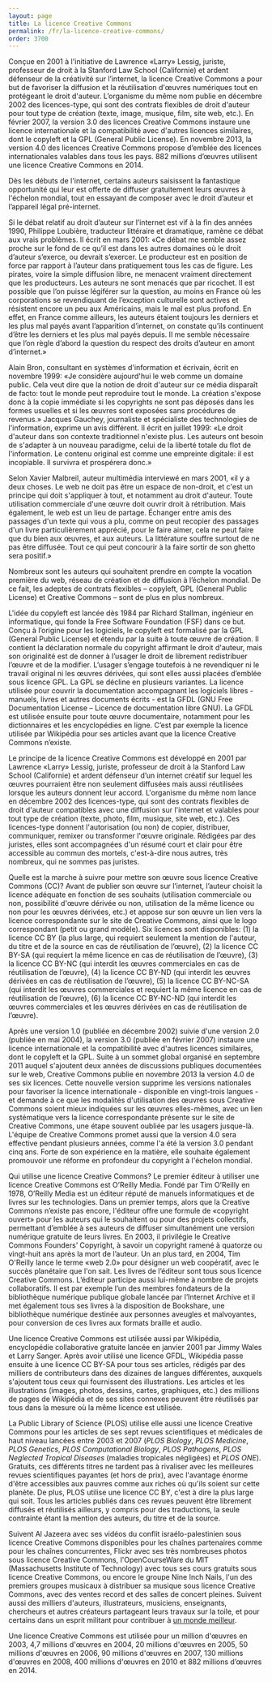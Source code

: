 ```yaml
---
layout: page
title: La licence Creative Commons
permalink: /fr/la-licence-creative-commons/
order: 3700
---
```

<p>Conçue en 2001 à l'initiative de Lawrence «Larry» Lessig, juriste, professeur de droit à la Stanford Law School (Californie) et ardent défenseur de la créativité sur l’internet, la licence Creative Commons a pour but de favoriser la diffusion et la réutilisation d'œuvres numériques tout en protégeant le droit d'auteur. L’organisme du même nom publie en décembre 2002 des licences-type, qui sont des contrats flexibles de droit d'auteur pour tout type de création (texte, image, musique, film, site web, etc.). En février 2007, la version 3.0 des licences Creative Commons instaure une licence internationale et la compatibilité avec d'autres licences similaires, dont le copyleft et la GPL (General Public License). En novembre 2013, la version 4.0 des licences Creative Commons propose d’emblée des licences internationales valables dans tous les pays. 882 millions d’œuvres utilisent une licence Creative Commons en 2014.</p>

<p>Dès les débuts de l'internet, certains auteurs saisissent la fantastique opportunité qui leur est offerte de diffuser gratuitement leurs œuvres à l'échelon mondial, tout en essayant de composer avec le droit d’auteur et l’appareil légal pré-internet.</p>

<p>Si le débat relatif au droit d’auteur sur l’internet est vif à la fin des années 1990, Philippe Loubière, traducteur littéraire et dramatique, ramène ce débat aux vrais problèmes. Il écrit en mars 2001: «Ce débat me semble assez proche sur le fond de ce qu’il est dans les autres domaines où le droit d’auteur s’exerce, ou devrait s’exercer. Le producteur est en position de force par rapport à l’auteur dans pratiquement tous les cas de figure. Les pirates, voire la simple diffusion libre, ne menacent vraiment directement que les producteurs. Les auteurs ne sont menacés que par ricochet. Il est possible que l’on puisse légiférer sur la question, au moins en France où les corporations se revendiquant de l’exception culturelle sont actives et résistent encore un peu aux Américains, mais le mal est plus profond. En effet, en France comme ailleurs, les auteurs étaient toujours les derniers et les plus mal payés avant l’apparition d’internet, on constate qu’ils continuent d’être les derniers et les plus mal payés depuis. Il me semble nécessaire que l’on règle d’abord la question du respect des droits d’auteur en amont d’internet.»</p>

<p>Alain Bron, consultant en systèmes d'information et écrivain, écrit en novembre 1999: «Je considère aujourd'hui le web comme un domaine public. Cela veut dire que la notion de droit d'auteur sur ce média disparaît de facto: tout le monde peut reproduire tout le monde. La création s'expose donc à la copie immédiate si les copyrights ne sont pas déposés dans les formes usuelles et si les œuvres sont exposées sans procédures de revenus.» Jacques Gauchey, journaliste et spécialiste des technologies de l'information, exprime un avis différent. Il écrit en juillet 1999: «Le droit d'auteur dans son contexte traditionnel n'existe plus. Les auteurs ont besoin de s'adapter à un nouveau paradigme, celui de la liberté totale du flot de l'information. Le contenu original est comme une empreinte digitale: il est incopiable. Il survivra et prospérera donc.»</p>

<p>Selon Xavier Malbreil, auteur multimédia interviewé en mars 2001, «il y a deux choses. Le web ne doit pas être un espace de non-droit, et c'est un principe qui doit s'appliquer à tout, et notamment au droit d'auteur. Toute utilisation commerciale d'une œuvre doit ouvrir droit à rétribution. Mais également, le web est un lieu de partage. Échanger entre amis des passages d'un texte qui vous a plu, comme on peut recopier des passages d'un livre particulièrement apprécié, pour le faire aimer, cela ne peut faire que du bien aux œuvres, et aux auteurs. La littérature souffre surtout de ne pas être diffusée. Tout ce qui peut concourir à la faire sortir de son ghetto sera positif.»</p>

<p>Nombreux sont les auteurs qui souhaitent prendre en compte la vocation première du web, réseau de création et de diffusion à l’échelon mondial. De ce fait, les adeptes de contrats flexibles – copyleft, GPL (General Public License) et Creative Commons – sont de plus en plus nombreux.</p>

<p>L'idée du copyleft est lancée dès 1984 par Richard Stallman, ingénieur en informatique, qui fonde la Free Software Foundation (FSF) dans ce but. Conçu à l’origine pour les logiciels, le copyleft est formalisé par la GPL (General Public License) et étendu par la suite à toute œuvre de création. Il contient la déclaration normale du copyright affirmant le droit d'auteur, mais son originalité est de donner à l’usager le droit de librement redistribuer l’œuvre et de la modifier. L’usager s’engage toutefois à ne revendiquer ni le travail original ni les œuvres dérivées, qui sont elles aussi placées d’emblée sous licence GPL. La GPL se décline en plusieurs variantes. La licence utilisée pour couvrir la documentation accompagnant les logiciels libres - manuels, livres et autres documents écrits - est la GFDL (GNU Free Documentation License – Licence de documentation libre GNU). La GFDL est utilisée ensuite pour toute œuvre documentaire, notamment pour les dictionnaires et les encyclopédies en ligne. C’est par exemple la licence utilisée par Wikipédia pour ses articles avant que la licence Creative Commons n’existe.</p>

<p>Le principe de la licence Creative Commons est développé en 2001 par Lawrence «Larry» Lessig, juriste, professeur de droit à la Stanford Law School (Californie) et ardent défenseur d’un internet créatif sur lequel les œuvres pourraient être non seulement diffusées mais aussi réutilisées lorsque les auteurs donnent leur accord. L'organisme du même nom lance en décembre 2002 des licences-type, qui sont des contrats flexibles de droit d'auteur compatibles avec une diffusion sur l'internet et valables pour tout type de création (texte, photo, film, musique, site web, etc.). Ces licences-type donnent l'autorisation (ou non) de copier, distribuer, communiquer, remixer ou transformer l'œuvre originale. Rédigées par des juristes, elles sont accompagnées d'un résumé court et clair pour être accessible au commun des mortels, c'est-à-dire nous autres, très nombreux, qui ne sommes pas juristes.</p>

<p>Quelle est la marche à suivre pour mettre son œuvre sous licence Creative Commons (CC)? Avant de publier son œuvre sur l’internet, l’auteur choisit la licence adéquate en fonction de ses souhaits (utilisation commerciale ou non, possibilité d'œuvre dérivée ou non, utilisation de la même licence ou non pour les œuvres dérivées, etc.) et appose sur son œuvre un lien vers la licence correspondante sur le site de Creative Commons, ainsi que le logo correspondant (petit ou grand modèle). Six licences sont disponibles: (1) la licence CC BY (la plus large, qui requiert seulement la mention de l'auteur, du titre et de la source en cas de réutilisation de l’œuvre), (2) la licence CC BY-SA (qui requiert la même licence en cas de réutilisation de l’œuvre), (3) la licence CC BY-NC (qui interdit les œuvres commerciales en cas de réutilisation de l’œuvre), (4) la licence CC BY-ND (qui interdit les œuvres dérivées en cas de réutilisation de l’œuvre), (5) la licence CC BY-NC-SA (qui interdit les œuvres commerciales et requiert la même licence en cas de réutilisation de l’œuvre), (6) la licence CC BY-NC-ND (qui interdit les œuvres commerciales et les œuvres dérivées en cas de réutilisation de l’œuvre).</p>

<p>Après une version 1.0 (publiée en décembre 2002) suivie d'une version 2.0 (publiée en mai 2004), la version 3.0 (publiée en février 2007) instaure une licence internationale et la compatibilité avec d'autres licences similaires, dont le copyleft et la GPL. Suite à un sommet global organisé en septembre 2011 auquel s'ajoutent deux années de discussions publiques documentées sur le web, Creative Commons publie en novembre 2013 la version 4.0 de ses six licences. Cette nouvelle version supprime les versions nationales pour favoriser la licence internationale - disponible en vingt-trois langues - et demande à ce que les modalités d'utilisation des œuvres sous Creative Commons soient mieux indiquées sur les œuvres elles-mêmes, avec un lien systématique vers la licence correspondante présente sur le site de Creative Commons, une étape souvent oubliée par les usagers jusque-là. L'équipe de Creative Commons promet aussi que la version 4.0 sera effective pendant plusieurs années, comme l'a été la version 3.0 pendant cinq ans. Forte de son expérience en la matière, elle souhaite également promouvoir une réforme en profondeur du copyright à l'échelon mondial.</p>

<p>Qui utilise une licence Creative Commons? Le premier éditeur à utiliser une licence Creative Commons est O’Reilly Media. Fondé par Tim O’Reilly en 1978, O’Reilly Media est un éditeur réputé de manuels informatiques et de livres sur les technologies. Dans un premier temps, alors que la Creative Commons n’existe pas encore, l'éditeur offre une formule de «copyright ouvert» pour les auteurs qui le souhaitent ou pour des projets collectifs, permettant d’emblée à ses auteurs de diffuser simultanément une version numérique gratuite de leurs livres. En 2003, il privilégie le Creative Commons Founders’ Copyright, à savoir un copyright ramené à quatorze ou vingt-huit ans après la mort de l’auteur. Un an plus tard, en 2004, Tim O'Reilly lance le terme «web 2.0» pour désigner un web coopératif, avec le succès planétaire que l'on sait. Les livres de l’éditeur sont tous sous licence Creative Commons. L’éditeur participe aussi lui-même à nombre de projets collaboratifs. Il est par exemple l’un des membres fondateurs de la bibliothèque numérique publique globale lancée par l’Internet Archive et il met également tous ses livres à la disposition de Bookshare, une bibliothèque numérique destinée aux personnes aveugles et malvoyantes, pour conversion de ces livres aux formats braille et audio.</p>

<p>Une licence Creative Commons est utilisée aussi par Wikipédia, encyclopédie collaborative gratuite lancée en janvier 2001 par Jimmy Wales et Larry Sanger. Après avoir utilisé une licence GFDL, Wikipédia passe ensuite à une licence CC BY-SA pour tous ses articles, rédigés par des milliers de contributeurs dans des dizaines de langues différentes, auxquels s'ajoutent tous ceux qui fournissent des illustrations. Les articles et les illustrations (images, photos, dessins, cartes, graphiques, etc.) des millions de pages de Wikipédia et de ses sites connexes peuvent être réutilisés par tous dans la mesure où la même licence est utilisée.</p>

<p>La Public Library of Science (PLOS) utilise elle aussi une licence Creative Commons pour les articles de ses sept revues scientifiques et médicales de haut niveau lancées entre 2003 et 2007 (<em>PLOS Biology</em>, <em>PLOS Medicine</em>, <em>PLOS Genetics</em>, <em>PLOS Computational Biology</em>, <em>PLOS Pathogens</em>, <em>PLOS Neglected Tropical Diseases</em> (maladies tropicales négligées) et <em>PLOS ONE</em>). Gratuits, ces différents titres ne tardent pas à rivaliser avec les meilleures revues scientifiques payantes (et hors de prix), avec l'avantage énorme d'être accessibles aux pauvres comme aux riches où qu'ils soient sur cette planète. De plus, PLOS utilise une licence CC BY, c'est à dire la plus large qui soit. Tous les articles publiés dans ces revues peuvent être librement diffusés et réutilisés ailleurs, y compris pour des traductions, la seule contrainte étant la mention des auteurs, du titre et de la source.</p>

<p>Suivent Al Jazeera avec ses vidéos du conflit israélo-palestinien sous licence Creative Commons disponibles pour les chaînes partenaires comme pour les chaînes concurrentes, Flickr avec ses très nombreuses photos sous licence Creative Commons, l'OpenCourseWare du MIT (Massachusetts Institute of Technology) avec tous ses cours gratuits sous licence Creative Commons, ou encore le groupe Nine Inch Nails, l'un des premiers groupes musicaux à distribuer sa musique sous licence Creative Commons, avec des ventes record et des salles de concert pleines. Suivent aussi des milliers d'auteurs, illustrateurs, musiciens, enseignants, chercheurs et autres créateurs partageant leurs travaux sur la toile, et pour certains dans un esprit militant pour contribuer à <a href="http://teamopen.cc/">un monde meilleur</a>.</p>

<p>Une licence Creative Commons est utilisée pour un million d'œuvres en 2003, 4,7 millions d'œuvres en 2004, 20 millions d'œuvres en 2005, 50 millions d'œuvres en 2006, 90 millions d'œuvres en 2007, 130 millions d'œuvres en 2008, 400 millions d'œuvres en 2010 et 882 millions d’œuvres en 2014.</p>